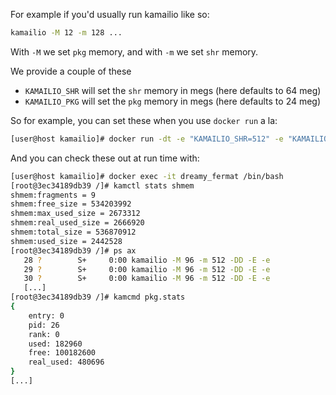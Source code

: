 For example if you'd usually run kamailio like so:

```bash
kamailio -M 12 -m 128 ...
```

With `-M` we set `pkg` memory, and with `-m` we set `shr` memory.

We provide a couple of these

* `KAMAILIO_SHR` will set the `shr` memory in megs (here defaults to 64 meg)
* `KAMAILIO_PKG` will set the `pkg` memory in megs (here defaults to 24 meg)

So for example, you can set these when you use `docker run` a la:

```bash
[user@host kamailio]# docker run -dt -e "KAMAILIO_SHR=512" -e "KAMAILIO_PKG=96" dougbtv/kamailio
```

And you can check these out at run time with:

```bash
[user@host kamailio]# docker exec -it dreamy_fermat /bin/bash
[root@3ec34189db39 /]# kamctl stats shmem
shmem:fragments = 9
shmem:free_size = 534203992
shmem:max_used_size = 2673312
shmem:real_used_size = 2666920
shmem:total_size = 536870912
shmem:used_size = 2442528
[root@3ec34189db39 /]# ps ax
   28 ?        S+     0:00 kamailio -M 96 -m 512 -DD -E -e
   29 ?        S+     0:00 kamailio -M 96 -m 512 -DD -E -e
   30 ?        S+     0:00 kamailio -M 96 -m 512 -DD -E -e
   [...]
[root@3ec34189db39 /]# kamcmd pkg.stats
{
	entry: 0
	pid: 26
	rank: 0
	used: 182960
	free: 100182600
	real_used: 480696
}
[...]
```
